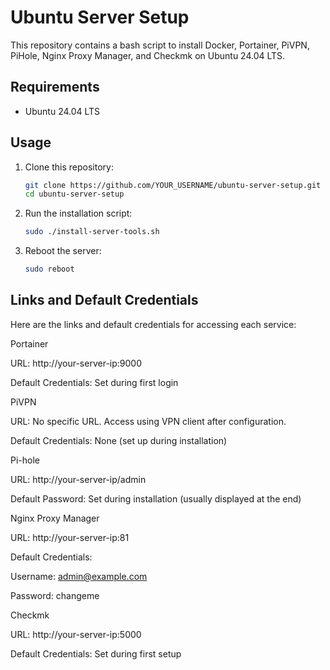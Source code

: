 # Ubuntu Server Setup

This repository contains a bash script to install Docker, Portainer, PiVPN, PiHole, Nginx Proxy Manager, and Checkmk on Ubuntu 24.04 LTS.

## Requirements
- Ubuntu 24.04 LTS

## Usage

1. Clone this repository:
   ```bash
   git clone https://github.com/YOUR_USERNAME/ubuntu-server-setup.git
   cd ubuntu-server-setup
2. Run the installation script:
   ```bash
   sudo ./install-server-tools.sh

3. Reboot the server:
   ```bash
   sudo reboot

## Links and Default Credentials

Here are the links and default credentials for accessing each service:

Portainer

URL: http://your-server-ip:9000

Default Credentials: Set during first login

PiVPN

URL: No specific URL. Access using VPN client after configuration.

Default Credentials: None (set up during installation)

Pi-hole

URL: http://your-server-ip/admin

Default Password: Set during installation (usually displayed at the end)

Nginx Proxy Manager

URL: http://your-server-ip:81

Default Credentials:

Username: admin@example.com

Password: changeme

Checkmk

URL: http://your-server-ip:5000

Default Credentials: Set during first setup

